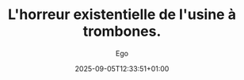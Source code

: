 ---
layout: post
title: "L'horreur existentielle de l'usine à trombones."
link: "https://www.youtube.com/watch?v=ZP7T6WAK3Ow"
author: Ego
published_date: 12/10/2024
description: ""
language: fr
categories: "vidéos"
tags: "ia"
og-tags: "ia"
date: "2025-09-05T12:33:51+01:00"
permalink: /:categories/:year/:month/:day/:title/
---
